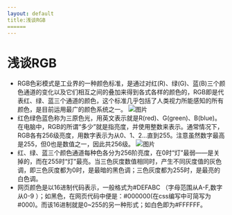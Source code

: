 ```yaml
---
layout: default
title:浅谈RGB
======
---
```

# 浅谈RGB

* RGB色彩模式是工业界的一种颜色标准，是通过对红(R)、绿(G)、蓝(B)三个颜色通道的变化以及它们相互之间的叠加来得到各式各样的颜色的，RGB即是代表红、绿、蓝三个通道的颜色，这个标准几乎包括了人类视力所能感知的所有颜色，是目前运用最广的颜色系统之一。
![图片](https://gss3.bdstatic.com/7Po3dSag_xI4khGkpoWK1HF6hhy/baike/c0%3Dbaike150%2C5%2C5%2C150%2C50/sign=2dd5b70cbe096b63951456026d5aec21/0dd7912397dda1448aa71c91b2b7d0a20cf48662.jpg)
* 红色绿色蓝色称为三原色光，用英文表示就是R(red)、G(green)、B(blue)。
在电脑中，RGB的所谓“多少”就是指亮度，并使用整数来表示。通常情况下，RGB各有256级亮度，用数字表示为从0、1、2...直到255。注意虽然数字最高是255，但0也是数值之一，因此共256级。
![图片](https://upload.wikimedia.org/wikipedia/commons/2/28/RGB_illumination.jpg)
* 红、绿、蓝三个颜色通道每种色各分为256阶亮度，在0时“灯”最弱——是关掉的，而在255时“灯”最亮。当三色灰度数值相同时，产生不同灰度值的灰色调，即三色灰度都为0时，是最暗的黑色调；三色灰度都为255时，是最亮的白色调。
* 网页颜色是以16进制代码表示，一般格式为#DEFABC （字母范围从A-F,数字从0-9 ）；如黑色，在网页代码中便是：#000000(在css编写中可简写为#000)。而该16进制就是0~255的另一种形式；如白色即为#FFFFFF。
